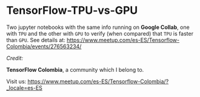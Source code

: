 # TensorFlow-TPU-vs-GPU

Two jupyter notebooks with the same info running on **Google Collab**, one with `TPU` and the other with `GPU` to verify (when compared) that `TPU` is faster than `GPU`.
See details at: https://www.meetup.com/es-ES/Tensorflow-Colombia/events/276563234/


*Credit:* 

**TensorFlow Colombia**, a community which I belong to.

Visit us: https://www.meetup.com/es-ES/Tensorflow-Colombia/?_locale=es-ES
